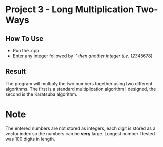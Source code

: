 # Project 3 - Long Multiplication Two-Ways

## How To Use
- Run the .cpp
- Enter any integer followed by '*' then another integer (i.e. 1234*5678)

## Result
The program will multiply the two numbers together using two different algorithms.
The first is a standard multiplication algorithm I designed, the second is the Karatsuba algorithm.

# Note
The entered numbers are not stored as integers, each digit is stored as a vector index so the numbers can be **very** large.
Longest number I tested was 100 digits in length.
